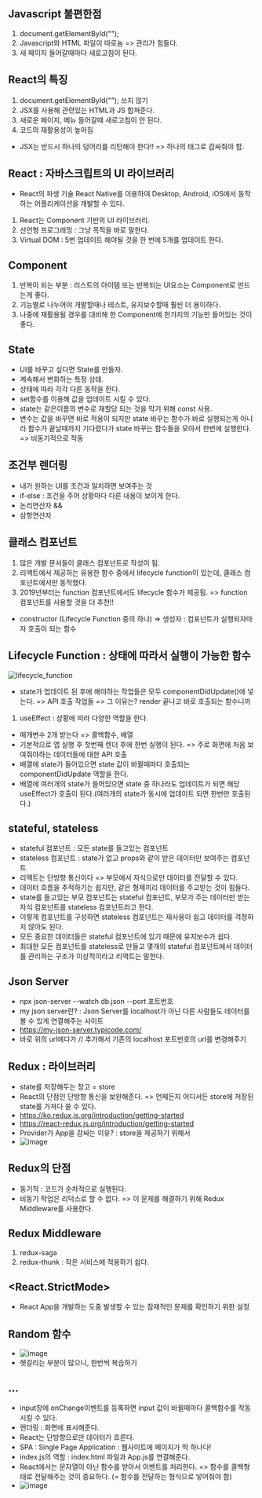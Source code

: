 ## Javascript 불편한점
1. document.getElementById("");
2. Javascript와 HTML 파일이 따로놈 => 관리가 힘들다.
3. 새 페이지 들어갈때마다 새로고침이 된다.


## React의 특징
1. document.getElementById(""); 쓰지 않기
2. JSX를 사용해 관련있는 HTML과 JS 합쳐준다.
3. 새로운 페이지, 메뉴 들어갈때 새로고침이 안 된다.
4. 코드의 재활용성이 높아짐
* JSX는 반드시 하나의 덩어리를 리턴해야 한다!! => 하나의 태그로 감싸줘야 함.


## React : 자바스크립트의 UI 라이브러리
* React의 파생 기술 React Native를 이용하여 Desktop, Android, iOS에서 동작하는 어플리케이션을 개발할 수 있다.
1. React는 Component 기반의 UI 라이브러리.
2. 선언형 프로그래밍 : 그냥 목적을 바로 말한다.
3. Virtual DOM : 5번 업데이트 해야될 것을 한 번에 5개를 업데이트 한다.


## Component
1. 반복이 되는 부분 : 리스트의 아이템 또는 반복되는 UI요소는 Component로 만드는게 좋다.
2. 기능별로 나누어야 개발할때나 테스트, 유지보수할때 훨씬 더 용이하다.
3. 나중에 재활용될 경우를 대비해 한 Component에 한가지의 기능만 들어있는 것이 좋다.


## State
* UI를 바꾸고 싶다면 State를 만들자.
* 계속해서 변화하는 특정 상태.
* 상태에 따라 각각 다른 동작을 한다.
* set함수를 이용해 값을 업데이트 시킬 수 있다.
* state는 같은이름의 변수로 재할당 되는 것을 막기 위해 const 사용.
* 변수는 값을 바꾸면 바로 적용이 되지만 state 바꾸는 함수가 바로 실행되는게 아니라 함수가 끝날때까지 기다렸다가 state 바꾸는 함수들을 모아서 한번에 실행한다. => 비동기적으로 작동


## 조건부 렌더링
* 내가 원하는 UI를 조건과 일치하면 보여주는 것
* if-else : 조건을 주어 상황마다 다른 내용이 보이게 한다.
* 논리연산자 &&
* 삼항연산자


## 클래스 컴포넌트
1. 많은 개발 문서들이 클래스 컴포넌트로 작성이 됨.
2. 리액트에서 제공하는 유용한 함수 중에서 lifecycle function이 있는데, 클래스 컴포넌트에서만 동작했다.
3. 2019년부터는 function 컴포넌트에서도 lifecycle 함수가 제공됨. => function 컴포넌트를 사용할 것을 더 추천!!
* constructor (Lifecycle Function 중의 하나) => 생성자 : 컴포넌트가 실행되자마자 호출이 되는 함수


## Lifecycle Function : 상태에 따라서 실행이 가능한 함수
![lifecycle_function](https://user-images.githubusercontent.com/70733630/176342062-677722fe-b12d-4bd1-bc04-1dffd691e396.png)
* state가 업데이트 된 후에 해야하는 작업들은 모두 componentDidUpdate()에 넣는다. => API 호출 작업들 => 그 이유는? render 끝나고 바로 호출되는 함수니까
1. useEffect : 상황에 따라 다양한 역할을 한다. 
* 매개변수 2개 받는다 => 콜백함수, 배열
* 기본적으로 앱 실행 후 첫번째 렌더 후에 한번 실행이 된다. => 주로 화면에 처음 보여줘야하는 데이터들에 대한 API 호출
* 배열에 state가 들어있으면 state 값이 바뀔때마다 호출되는 componentDidUpdate 역할을 한다.
* 배열에 여러개의 state가 들어있으면 state 중 하나라도 업데이트가 되면 해당 useEffect가 호출이 된다.(여러개의 state가 동시에 업데이트 되면 한번만 호출된다.)


## stateful, stateless
* stateful 컴포넌트 : 모든 state를 들고있는 컴포넌트
* stateless 컴포넌트 : state가 없고 props와 같이 받은 데이터만 보여주는 컴포넌트
* 리액트는 단방향 통신이다 => 부모에서 자식으로만 데이터를 전달할 수 있다.
* 데이터 흐름을 추적하기는 쉽지만, 같은 형제끼리 데이터를 주고받는 것이 힘들다.
* state를 들고있는 부모 컴포넌트는 stateful 컴포넌트, 부모가 주는 데이터만 받는 자식 컴포넌트를 stateless 컴포넌트라고 한다.
* 이렇게 컴포넌트를 구성하면 stateless 컴포넌트는 재사용이 쉽고 데이터를 걱정하지 않아도 된다.
* 모든 중요한 데이터들은 stateful 컴포넌트에 있기 때문에 유지보수가 쉽다.
* 최대한 모든 컴포넌트를 stateless로 만들고 몇개의 stateful 컴포넌트에서 데이터를 관리하는 구조가 이상적이라고 리액트는 말한다.


## Json Server
* npx json-server --watch db.json --port 포트번호
* my json server란? : Json Server를 localhost가 아닌 다른 사람들도 데이터를 볼 수 있게 연결해주는 사이트
* https://my-json-server.typicode.com/
* 바로 위의 url에다가 /<your-username>/<your-repo> 추가해서 기존의 localhost 포트번호의 url를 변경해주기


## Redux : 라이브러리
* state를 저장해두는 창고 = store  
* React의 단점인 단방향 통신을 보완해준다. => 언제든지 어디서든 store에 저장된 state를 가져다 쓸 수 있다.
* https://ko.redux.js.org/introduction/getting-started
* https://react-redux.js.org/introduction/getting-started
* Provider가 App을 감싸는 이유? : store을 제공하기 위해서  
* ![image](https://user-images.githubusercontent.com/70733630/175224743-bd1fd02e-701d-4f4d-a70b-4f9580c2ba03.png)  

  
## Redux의 단점
* 동기적 : 코드가 순차적으로 실행된다.
* 비동기 작업은 리덕스로 할 수 없다. => 이 문제를 해결하기 위해 Redux Middleware를 사용한다.


## Redux Middleware  
1. redux-saga
2. redux-thunk : 작은 서비스에 적용하기 쉽다.
  
  
## <React.StrictMode>
* React App을 개발하는 도중 발생할 수 있는 잠재적인 문제를 확인하기 위한 설정


## Random 함수
* ![image](https://user-images.githubusercontent.com/70733630/172993573-92b0898e-f751-4c07-a933-5e308f615194.png)
* 헷갈리는 부분이 많으니, 한번씩 복습하기


## ...
* input창에 onChange이벤트를 등록하면 input 값이 바뀔때마다 콜백함수를 작동시킬 수 있다.
* 렌더링 : 화면에 표시해준다.
* React는 단방향으로만 데이터가 흐른다.
* SPA : Single Page Application : 웹사이트에 페이지가 딱 하나다!
* index.js의 역할 : index.html 파일과 App.js를 연결해준다.
* React에서는 문자열이 아닌 함수를 받아서 이벤트를 처리한다. => 함수를 콜백형태로 전달해주는 것이 중요하다. (= 함수를 전달하는 형식으로 넣어줘야 함)
* ![image](https://user-images.githubusercontent.com/70733630/172860964-c649d810-3cdf-4bf8-b760-de23663d7a94.png)
